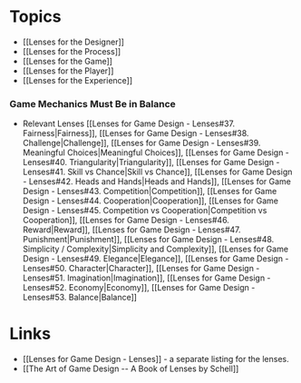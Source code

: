 # Topics 
* [[Lenses for the Designer]] 
* [[Lenses for the Process]]
* [[Lenses for the Game]]
* [[Lenses for the Player]]
* [[Lenses for the Experience]]

### Game Mechanics Must Be in Balance 
* Relevant Lenses [[Lenses for Game Design - Lenses#37. Fairness|Fairness]], [[Lenses for Game Design - Lenses#38. Challenge|Challenge]], [[Lenses for Game Design - Lenses#39. Meaningful Choices|Meaningful Choices]], [[Lenses for Game Design - Lenses#40. Triangularity|Triangularity]], [[Lenses for Game Design - Lenses#41. Skill vs Chance|Skill vs Chance]], [[Lenses for Game Design - Lenses#42. Heads and Hands|Heads and Hands]], [[Lenses for Game Design - Lenses#43. Competition|Competition]], [[Lenses for Game Design - Lenses#44. Cooperation|Cooperation]], [[Lenses for Game Design - Lenses#45. Competition vs Cooperation|Competition vs Cooperation]], [[Lenses for Game Design - Lenses#46. Reward|Reward]], [[Lenses for Game Design - Lenses#47. Punishment|Punishment]], [[Lenses for Game Design - Lenses#48. Simplicity / Complexity|Simplicity and Complexity]], [[Lenses for Game Design - Lenses#49. Elegance|Elegance]], [[Lenses for Game Design - Lenses#50. Character|Character]],  [[Lenses for Game Design - Lenses#51. Imagination|Imagination]], [[Lenses for Game Design - Lenses#52. Economy|Economy]], [[Lenses for Game Design - Lenses#53. Balance|Balance]]

# Links
* [[Lenses for Game Design - Lenses]] - a separate listing for the lenses.
* [[The Art of Game Design -- A Book of Lenses by Schell]]
